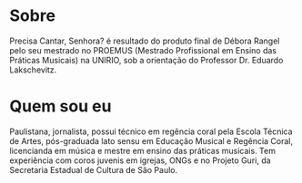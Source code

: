 # Sobre

Precisa Cantar, Senhora? é resultado do produto final de Débora Rangel pelo seu mestrado no PROEMUS (Mestrado Profissional em Ensino das Práticas Musicais) na UNIRIO, sob a orientação do Professor Dr. Eduardo Lakschevitz.

# Quem sou eu

Paulistana, jornalista, possui técnico em regência coral pela Escola Técnica de Artes, pós-graduada lato sensu em Educação Musical e Regência Coral, licencianda em música e mestre em ensino das práticas musicais. Tem experiência com coros juvenis em igrejas, ONGs e no Projeto Guri, da Secretaria Estadual de Cultura de São Paulo.
